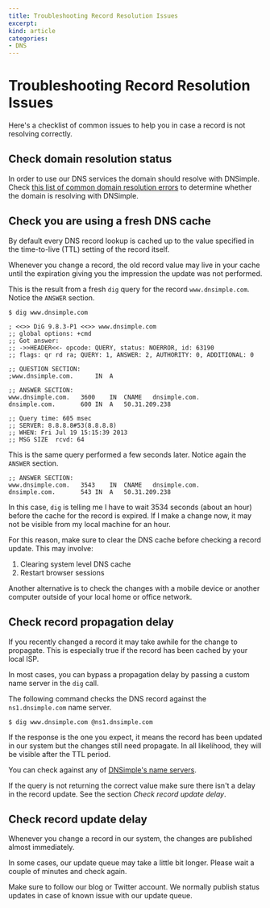 ```yaml
---
title: Troubleshooting Record Resolution Issues
excerpt: 
kind: article
categories:
- DNS
---
```


# Troubleshooting Record Resolution Issues

Here's a checklist of common issues to help you in case a record is not resolving correctly.


## Check domain resolution status

In order to use our DNS services the domain should resolve with DNSimple. Check [this list of common domain resolution errors](/articles/domain-resolution-issues) to determine whether the domain is resolving with DNSimple.


## Check you are using a fresh DNS cache

By default every DNS record lookup is cached up to the value specified in the time-to-live (TTL) setting of the record itself.

Whenever you change a record, the old record value may live in your cache until the expiration giving you the impression the update was not performed.

This is the result from a fresh `dig` query for the record `www.dnsimple.com`. Notice the `ANSWER` section.

```
$ dig www.dnsimple.com

; <<>> DiG 9.8.3-P1 <<>> www.dnsimple.com
;; global options: +cmd
;; Got answer:
;; ->>HEADER<<- opcode: QUERY, status: NOERROR, id: 63190
;; flags: qr rd ra; QUERY: 1, ANSWER: 2, AUTHORITY: 0, ADDITIONAL: 0

;; QUESTION SECTION:
;www.dnsimple.com.      IN  A

;; ANSWER SECTION:
www.dnsimple.com.   3600    IN  CNAME   dnsimple.com.
dnsimple.com.       600 IN  A   50.31.209.238

;; Query time: 605 msec
;; SERVER: 8.8.8.8#53(8.8.8.8)
;; WHEN: Fri Jul 19 15:15:39 2013
;; MSG SIZE  rcvd: 64
```

This is the same query performed a few seconds later. Notice again the `ANSWER` section.

```
;; ANSWER SECTION:
www.dnsimple.com.   3543    IN  CNAME   dnsimple.com.
dnsimple.com.       543 IN  A   50.31.209.238
```

In this case, `dig` is telling me I have to wait 3534 seconds (about an hour) before the cache for the record is expired. If I make a change now, it may not be visible from my local machine for an hour.

For this reason, make sure to clear the DNS cache before checking a record update. This may involve:

1. Clearing system level DNS cache
1. Restart browser sessions

Another alternative is to check the changes with a mobile device or another computer outside of your local home or office network.


## Check record propagation delay

If you recently changed a record it may take awhile for the change to propagate. This is especially true if the record has been cached by your local ISP.

In most cases, you can bypass a propagation delay by passing a custom name server in the `dig` call.

The following command checks the DNS record against the `ns1.dnsimple.com` name server.

```
$ dig www.dnsimple.com @ns1.dnsimple.com
```

If the response is the one you expect, it means the record has been updated in our system but the changes still need propagate. In all likelihood, they will be visible after the TTL period.

You can check against any of [DNSimple's name servers](/articles/dnsimple-nameservers).

If the query is not returning the correct value make sure there isn't a delay in the record update. See the section *Check record update delay*.


## Check record update delay

Whenever you change a record in our system, the changes are published almost immediately.

In some cases, our update queue may take a little bit longer. Please wait a couple of minutes and check again.

Make sure to follow our blog or Twitter account. We normally publish status updates in case of known issue with our update queue.

